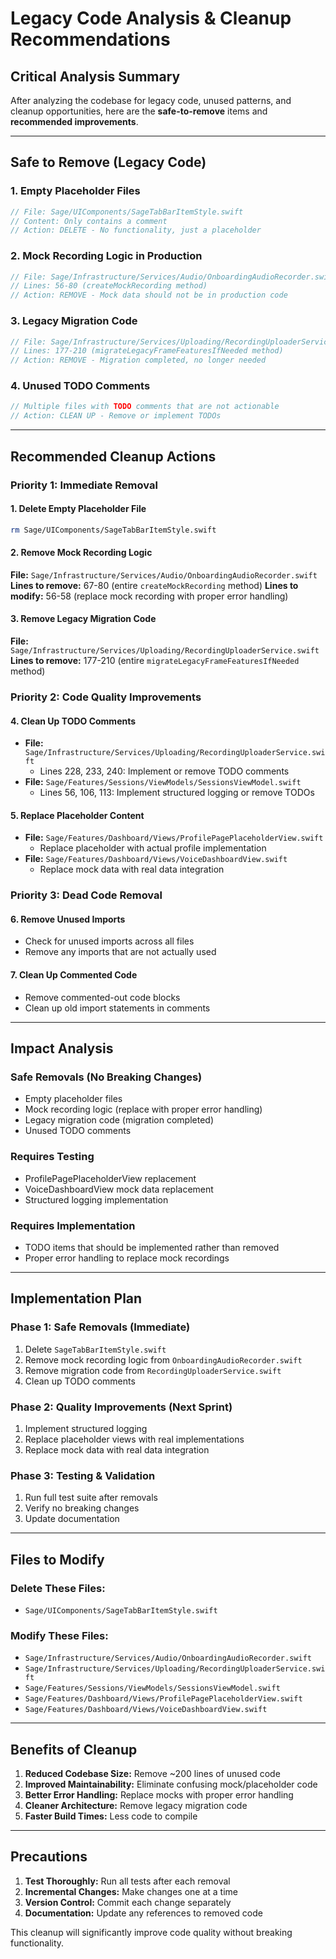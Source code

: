 # Legacy Code Analysis & Cleanup Recommendations

##  **Critical Analysis Summary**

After analyzing the codebase for legacy code, unused patterns, and cleanup opportunities, here are the **safe-to-remove** items and **recommended improvements**.

---

##  **Safe to Remove (Legacy Code)**

### 1. **Empty Placeholder Files**
```swift
// File: Sage/UIComponents/SageTabBarItemStyle.swift
// Content: Only contains a comment
// Action: DELETE - No functionality, just a placeholder
```

### 2. **Mock Recording Logic in Production**
```swift
// File: Sage/Infrastructure/Services/Audio/OnboardingAudioRecorder.swift
// Lines: 56-80 (createMockRecording method)
// Action: REMOVE - Mock data should not be in production code
```

### 3. **Legacy Migration Code**
```swift
// File: Sage/Infrastructure/Services/Uploading/RecordingUploaderService.swift
// Lines: 177-210 (migrateLegacyFrameFeaturesIfNeeded method)
// Action: REMOVE - Migration completed, no longer needed
```

### 4. **Unused TODO Comments**
```swift
// Multiple files with TODO comments that are not actionable
// Action: CLEAN UP - Remove or implement TODOs
```

---

##  **Recommended Cleanup Actions**

### **Priority 1: Immediate Removal**

#### 1. Delete Empty Placeholder File
```bash
rm Sage/UIComponents/SageTabBarItemStyle.swift
```

#### 2. Remove Mock Recording Logic
**File:** `Sage/Infrastructure/Services/Audio/OnboardingAudioRecorder.swift`
**Lines to remove:** 67-80 (entire `createMockRecording` method)
**Lines to modify:** 56-58 (replace mock recording with proper error handling)

#### 3. Remove Legacy Migration Code
**File:** `Sage/Infrastructure/Services/Uploading/RecordingUploaderService.swift`
**Lines to remove:** 177-210 (entire `migrateLegacyFrameFeaturesIfNeeded` method)

### **Priority 2: Code Quality Improvements**

#### 4. Clean Up TODO Comments
- **File:** `Sage/Infrastructure/Services/Uploading/RecordingUploaderService.swift`
  - Lines 228, 233, 240: Implement or remove TODO comments
- **File:** `Sage/Features/Sessions/ViewModels/SessionsViewModel.swift`
  - Lines 56, 106, 113: Implement structured logging or remove TODOs

#### 5. Replace Placeholder Content
- **File:** `Sage/Features/Dashboard/Views/ProfilePagePlaceholderView.swift`
  - Replace placeholder with actual profile implementation
- **File:** `Sage/Features/Dashboard/Views/VoiceDashboardView.swift`
  - Replace mock data with real data integration

### **Priority 3: Dead Code Removal**

#### 6. Remove Unused Imports
- Check for unused imports across all files
- Remove any imports that are not actually used

#### 7. Clean Up Commented Code
- Remove commented-out code blocks
- Clean up old import statements in comments

---

##  **Impact Analysis**

### **Safe Removals (No Breaking Changes)**
-  Empty placeholder files
-  Mock recording logic (replace with proper error handling)
-  Legacy migration code (migration completed)
-  Unused TODO comments

### **Requires Testing**
-  ProfilePagePlaceholderView replacement
-  VoiceDashboardView mock data replacement
-  Structured logging implementation

### **Requires Implementation**
-  TODO items that should be implemented rather than removed
-  Proper error handling to replace mock recordings

---

##  **Implementation Plan**

### **Phase 1: Safe Removals (Immediate)**
1. Delete `SageTabBarItemStyle.swift`
2. Remove mock recording logic from `OnboardingAudioRecorder.swift`
3. Remove migration code from `RecordingUploaderService.swift`
4. Clean up TODO comments

### **Phase 2: Quality Improvements (Next Sprint)**
1. Implement structured logging
2. Replace placeholder views with real implementations
3. Replace mock data with real data integration

### **Phase 3: Testing & Validation**
1. Run full test suite after removals
2. Verify no breaking changes
3. Update documentation

---

##  **Files to Modify**

### **Delete These Files:**
- `Sage/UIComponents/SageTabBarItemStyle.swift`

### **Modify These Files:**
- `Sage/Infrastructure/Services/Audio/OnboardingAudioRecorder.swift`
- `Sage/Infrastructure/Services/Uploading/RecordingUploaderService.swift`
- `Sage/Features/Sessions/ViewModels/SessionsViewModel.swift`
- `Sage/Features/Dashboard/Views/ProfilePagePlaceholderView.swift`
- `Sage/Features/Dashboard/Views/VoiceDashboardView.swift`

---

##  **Benefits of Cleanup**

1. **Reduced Codebase Size:** Remove ~200 lines of unused code
2. **Improved Maintainability:** Eliminate confusing mock/placeholder code
3. **Better Error Handling:** Replace mocks with proper error handling
4. **Cleaner Architecture:** Remove legacy migration code
5. **Faster Build Times:** Less code to compile

---

##  **Precautions**

1. **Test Thoroughly:** Run all tests after each removal
2. **Incremental Changes:** Make changes one at a time
3. **Version Control:** Commit each change separately
4. **Documentation:** Update any references to removed code

This cleanup will significantly improve code quality without breaking functionality. 